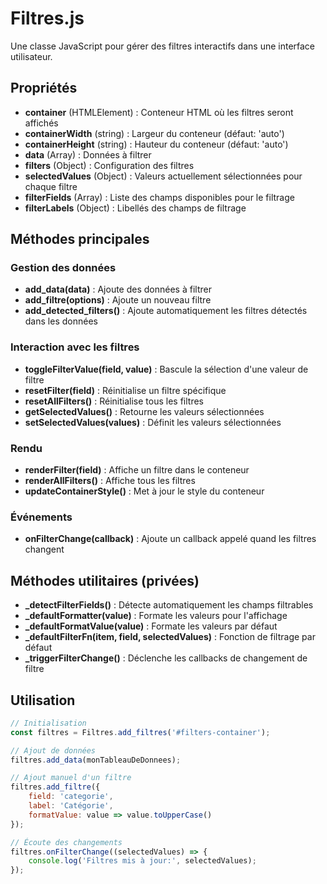 # Filtres.js

Une classe JavaScript pour gérer des filtres interactifs dans une interface utilisateur.

## Propriétés

- **container** (HTMLElement) : Conteneur HTML où les filtres seront affichés
- **containerWidth** (string) : Largeur du conteneur (défaut: 'auto')
- **containerHeight** (string) : Hauteur du conteneur (défaut: 'auto')
- **data** (Array) : Données à filtrer
- **filters** (Object) : Configuration des filtres
- **selectedValues** (Object) : Valeurs actuellement sélectionnées pour chaque filtre
- **filterFields** (Array) : Liste des champs disponibles pour le filtrage
- **filterLabels** (Object) : Libellés des champs de filtrage

## Méthodes principales

### Gestion des données
- **add_data(data)** : Ajoute des données à filtrer
- **add_filtre(options)** : Ajoute un nouveau filtre
- **add_detected_filters()** : Ajoute automatiquement les filtres détectés dans les données

### Interaction avec les filtres
- **toggleFilterValue(field, value)** : Bascule la sélection d'une valeur de filtre
- **resetFilter(field)** : Réinitialise un filtre spécifique
- **resetAllFilters()** : Réinitialise tous les filtres
- **getSelectedValues()** : Retourne les valeurs sélectionnées
- **setSelectedValues(values)** : Définit les valeurs sélectionnées

### Rendu
- **renderFilter(field)** : Affiche un filtre dans le conteneur
- **renderAllFilters()** : Affiche tous les filtres
- **updateContainerStyle()** : Met à jour le style du conteneur

### Événements
- **onFilterChange(callback)** : Ajoute un callback appelé quand les filtres changent

## Méthodes utilitaires (privées)
- **_detectFilterFields()** : Détecte automatiquement les champs filtrables
- **_defaultFormatter(value)** : Formate les valeurs pour l'affichage
- **_defaultFormatValue(value)** : Formate les valeurs par défaut
- **_defaultFilterFn(item, field, selectedValues)** : Fonction de filtrage par défaut
- **_triggerFilterChange()** : Déclenche les callbacks de changement de filtre

## Utilisation

```javascript
// Initialisation
const filtres = Filtres.add_filtres('#filters-container');

// Ajout de données
filtres.add_data(monTableauDeDonnees);

// Ajout manuel d'un filtre
filtres.add_filtre({
    field: 'categorie',
    label: 'Catégorie',
    formatValue: value => value.toUpperCase()
});

// Écoute des changements
filtres.onFilterChange((selectedValues) => {
    console.log('Filtres mis à jour:', selectedValues);
});